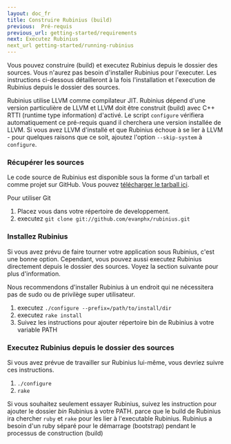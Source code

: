 ```yaml
---
layout: doc_fr
title: Construire Rubinius (build)
previous:  Pré-requis
previous_url: getting-started/requirements
next: Executez Rubinius 
next_url getting-started/running-rubinius
---
```


Vous pouvez construire (build) et executez Rubinius depuis le dossier des 
sources. Vous n'aurez pas besoin d'installer Rubinius pour l'executer. 
Les instructions ci-dessous détailleront à la fois l'installation et 
l'execution de Rubinius depuis le dossier des sources.

Rubinius utilise LLVM comme compilateur JIT. Rubinius dépend d'une version
particulière de LLVM et LLVM doit être construit (build) avec C++ RTTI 
(runtime type information) d'activé.
Le script `configure` vérifiera automatiquement ce pré-requis quand il 
cherchera une version installée de LLVM. Si vous avez LLVM d'installé et que
Rubinius échoue à se lier à LLVM - pour quelques raisons que ce soit, 
ajoutez l'option  `--skip-system` à `configure`.


### Récupérer les sources

Le code source de Rubinius est disponible sous la forme d'un tarball et comme
projet sur GitHub. Vous pouvez 
[télécharger le tarball ici](http://rubini.us/download/latest).

Pour utiliser Git

  1. Placez vous dans votre répertoire de developpement.  
  2. executez `git clone git://github.com/evanphx/rubinius.git`


### Installez Rubinius

Si vous avez prévu de faire tourner votre application sous Rubinius, c'est 
une bonne option. Cependant, vous pouvez aussi executez Rubinius directement
depuis le dossier des sources. Voyez la section suivante pour plus 
d'information.


Nous recommendons d'installer Rubinius à un endroit qui ne nécessitera pas 
de sudo ou de privilège super utilisateur.


  1. executez `./configure --prefix=/path/to/install/dir`
  2. executez `rake install`
  3. Suivez les instructions pour ajouter répertoire bin de Rubinius 
     à votre variable PATH 

### Executez Rubinius depuis le dossier des sources

Si vous avez prévue de travailler sur Rubinius lui-même, vous devriez 
suivre ces instructions.


  1. `./configure`
  2. `rake`


Si vous souhaitez seulement essayer Rubinius, suivez les instruction pour
ajouter le dossier _bin_ Rubinius à votre PATH. parce que le build de Rubinius 
ira chercher `ruby` et `rake` pour les lier à l'executable Rubinius. 
Rubinius a besoin d'un ruby séparé pour le démarrage (bootstrap) pendant
le processus de construction (build) 


